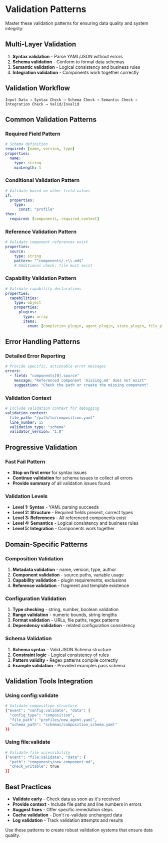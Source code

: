 # Validation Patterns

Master these validation patterns for ensuring data quality and system integrity:

## Multi-Layer Validation
1. **Syntax validation** - Parse YAML/JSON without errors
2. **Schema validation** - Conform to formal data schemas  
3. **Semantic validation** - Logical consistency and business rules
4. **Integration validation** - Components work together correctly

## Validation Workflow
```
Input Data → Syntax Check → Schema Check → Semantic Check → Integration Check → Valid/Invalid
```

## Common Validation Patterns

### Required Field Pattern
```yaml
# Schema definition
required: [name, version, type]
properties:
  name:
    type: string
    minLength: 1
```

### Conditional Validation Pattern
```yaml
# Validate based on other field values
if:
  properties:
    type:
      const: "profile"
then:
  required: [components, required_context]
```

### Reference Validation Pattern
```yaml
# Validate component references exist
properties:
  source:
    type: string
    pattern: "^components/.+\\.md$"
    # Additional check: file must exist
```

### Capability Validation Pattern
```yaml
# Validate capability declarations
properties:
  capabilities:
    type: object
    properties:
      plugins:
        type: array
        items:
          enum: [completion_plugin, agent_plugin, state_plugin, file_plugin, config_plugin]
```

## Error Handling Patterns

### Detailed Error Reporting
```yaml
# Provide specific, actionable error messages
errors:
  - field: "components[0].source"
    message: "Referenced component 'missing.md' does not exist"
    suggestion: "Check the path or create the missing component"
```

### Validation Context
```yaml
# Include validation context for debugging
validation_context:
  file_path: "/path/to/composition.yaml"
  line_number: 15
  validation_type: "schema"
  validator_version: "1.0"
```

## Progressive Validation

### Fast Fail Pattern
- **Stop on first error** for syntax issues
- **Continue validation** for schema issues to collect all errors
- **Provide summary** of all validation issues found

### Validation Levels
- **Level 1: Syntax** - YAML parsing succeeds
- **Level 2: Structure** - Required fields present, correct types
- **Level 3: References** - All referenced components exist
- **Level 4: Semantics** - Logical consistency and business rules
- **Level 5: Integration** - Components work together

## Domain-Specific Patterns

### Composition Validation
1. **Metadata validation** - name, version, type, author
2. **Component validation** - source paths, variable usage
3. **Capability validation** - plugin requirements, exclusions
4. **Reference validation** - fragment and template existence

### Configuration Validation  
1. **Type checking** - string, number, boolean validation
2. **Range validation** - numeric bounds, string lengths
3. **Format validation** - URLs, file paths, regex patterns
4. **Dependency validation** - related configuration consistency

### Schema Validation
1. **Schema syntax** - Valid JSON Schema structure
2. **Constraint logic** - Logical consistency of rules
3. **Pattern validity** - Regex patterns compile correctly
4. **Example validation** - Provided examples pass schema

## Validation Tools Integration

### Using config:validate
```bash
# Validate composition structure
{"event": "config:validate", "data": {
  "config_type": "composition",
  "file_path": "profiles/new_agent.yaml",
  "schema_path": "schemas/composition_schema.yaml"
}}
```

### Using file:validate
```bash  
# Validate file accessibility
{"event": "file:validate", "data": {
  "path": "components/new_component.md",
  "check_writable": true
}}
```

## Best Practices
- **Validate early** - Check data as soon as it's received
- **Provide context** - Include file paths and line numbers in errors
- **Suggest fixes** - Offer specific remediation steps
- **Cache validation** - Don't re-validate unchanged data
- **Log validation** - Track validation attempts and results

Use these patterns to create robust validation systems that ensure data quality.